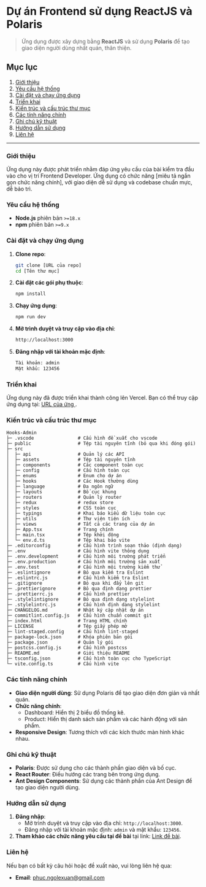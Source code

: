 # Dự án Frontend sử dụng ReactJS và Polaris

> Ứng dụng được xây dựng bằng **ReactJS** và sử dụng **Polaris** để tạo giao diện người dùng nhất quán, thân thiện.

## Mục lục

1. [Giới thiệu](#giới-thiệu)
2. [Yêu cầu hệ thống](#yêu-cầu-hệ-thống)
3. [Cài đặt và chạy ứng dụng](#cài-đặt-và-chạy-ứng-dụng)
4. [Triển khai](#triển-khai)
5. [Kiến trúc và cấu trúc thư mục](#kiến-trúc-và-cấu-trúc-thư-mục)
6. [Các tính năng chính](#các-tính-năng-chính)
7. [Ghi chú kỹ thuật](#ghi-chú-kỹ-thuật)
8. [Hướng dẫn sử dụng](#hướng-dẫn-sử-dụng)
9. [Liên hệ](#liên-hệ)

---

### Giới thiệu

Ứng dụng này được phát triển nhằm đáp ứng yêu cầu của bài kiểm tra đầu vào cho vị trí Frontend Developer. Ứng dụng có chức năng [miêu tả ngắn gọn chức năng chính], với giao diện dễ sử dụng và codebase chuẩn mực, dễ bảo trì.

### Yêu cầu hệ thống

- **Node.js** phiên bản `>=18.x`
- **npm** phiên bản `>=9.x`

### Cài đặt và chạy ứng dụng

1. **Clone repo**:
   ```bash
   git clone [URL của repo]
   cd [Tên thư mục]
   ```
2. **Cài đặt các gói phụ thuộc**:
   ```bash
   npm install
   ```
3. **Chạy ứng dụng**:
   ```bash
   npm run dev
   ```
4. **Mở trình duyệt và truy cập vào địa chỉ**:
   ```bash
   http://localhost:3000
   ```
5. **Đăng nhập với tài khoản mặc định**:
   ```bash
   Tài khoản: admin
   Mật khẩu: 123456
   ```

### Triển khai

Ứng dụng này đã được triển khai thành công lên Vercel. Bạn có thể truy cập ứng dụng tại: [URL của ứng ](https://polaris-react-js.vercel.app/).

### Kiến trúc và cấu trúc thư mục

```text
Hooks-Admin
├─ .vscode                # Cấu hình đề xuất cho vscode
├─ public                 # Tệp tài nguyên tĩnh (bỏ qua khi đóng gói)
├─ src
│  ├─ api                 # Quản lý các API
│  ├─ assets              # Tệp tài nguyên tĩnh
│  ├─ components          # Các component toàn cục
│  ├─ config              # Cấu hình toàn cục
│  ├─ enums               # Enum cho dự án
│  ├─ hooks               # Các Hook thường dùng
│  ├─ language            # Đa ngôn ngữ
│  ├─ layouts             # Bố cục khung
│  ├─ routers             # Quản lý router
│  ├─ redux               # redux store
│  ├─ styles              # CSS toàn cục
│  ├─ typings             # Khai báo kiểu dữ liệu toàn cục
│  ├─ utils               # Thư viện tiện ích
│  ├─ views               # Tất cả các trang của dự án
│  ├─ App.tsx             # Trang chính
│  ├─ main.tsx            # Tệp khởi động
│  └─ env.d.ts            # Tệp khai báo vite
├─ .editorconfig          # Cấu hình trình soạn thảo (định dạng)
├─ .env                   # Cấu hình vite thông dụng
├─ .env.development       # Cấu hình môi trường phát triển
├─ .env.production        # Cấu hình môi trường sản xuất
├─ .env.test              # Cấu hình môi trường kiểm thử
├─ .eslintignore          # Bỏ qua kiểm tra Eslint
├─ .eslintrc.js           # Cấu hình kiểm tra Eslint
├─ .gitignore             # Bỏ qua khi đẩy lên git
├─ .prettierignore        # Bỏ qua định dạng prettier
├─ .prettierrc.js         # Cấu hình prettier
├─ .stylelintignore       # Bỏ qua định dạng stylelint
├─ .stylelintrc.js        # Cấu hình định dạng stylelint
├─ CHANGELOG.md           # Nhật ký cập nhật dự án
├─ commitlint.config.js   # Cấu hình chuẩn commit git
├─ index.html             # Trang HTML chính
├─ LICENSE                # Tệp giấy phép mở
├─ lint-staged.config     # Cấu hình lint-staged
├─ package-lock.json      # Khóa phiên bản gói
├─ package.json           # Quản lý gói
├─ postcss.config.js      # Cấu hình postcss
├─ README.md              # Giới thiệu README
├─ tsconfig.json          # Cấu hình toàn cục cho TypeScript
└─ vite.config.ts         # Cấu hình vite
```

### Các tính năng chính

- **Giao diện người dùng**: Sử dụng Polaris để tạo giao diện đơn giản và nhất quán.
- **Chức năng chính**:
  - Dashboard: Hiển thị 2 biểu đồ thống kê.
  - Product: Hiển thị danh sách sản phẩm và các hành động với sản phẩm.
- **Responsive Design**: Tương thích với các kích thước màn hình khác nhau.

### Ghi chú kỹ thuật

- **Polaris**: Được sử dụng cho các thành phần giao diện và bố cục.
- **React Router**: Điều hướng các trang bên trong ứng dụng.
- **Ant Design Components**: Sử dụng các thành phần của Ant Design để tạo giao diện người dùng.

### Hướng dẫn sử dụng

1. **Đăng nhập**:
   - Mở trình duyệt và truy cập vào địa chỉ: `http://localhost:3000`.
   - Đăng nhập với tài khoản mặc định: `admin` và mật khẩu: `123456`.
2. **Tham khảo các chức năng yêu cầu tại đề bài** tại link: [Link đề bài](https://www.figma.com/design/hRwnYxWdMKuay0lfdEjkjO/FE---Test?node-id=0-1&node-type=canvas&t=joGFQE21m7jh2nFh-0).

### Liên hệ

Nếu bạn có bất kỳ câu hỏi hoặc đề xuất nào, vui lòng liên hệ qua:

- **Email**: phuc.ngolexuan@gmail.com
